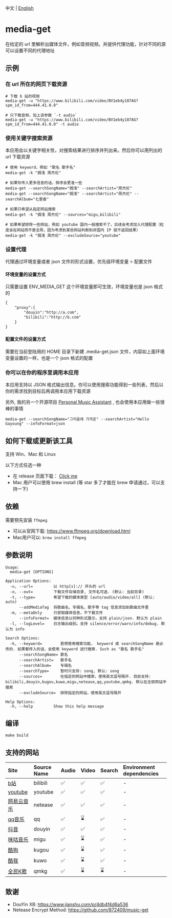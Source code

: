 中文 | [English](./README_en.md)

# media-get
在给定的 url 里解析出媒体文件，例如音频视频。并提供代理功能，针对不同的源可以设置不同的代理地址

## 示例
### 在 url 所在的网页下载资源
```shell
# 下载 b 站的视频
media-get -u "https://www.bilibili.com/video/BV1eb4y187AG?spm_id_from=444.41.0.0"

# 只下载音频，加上该参数 `-t audio`
media-get -u "https://www.bilibili.com/video/BV1eb4y187AG?spm_id_from=444.41.0.0" -t audio
```
### 使用关键字搜索资源

本应用会以关键字相关性，对搜索结果进行排序并列出来。然后你可以用列出的 url 下载资源
```shell
# 使用 keyword，例如 "歌名 歌手名"
media-get -k "搁浅 周杰伦" 

# 如果你传入更多信息的话，排序会更准一些
media-get --searchSongName="搁浅" --searchArtist="周杰伦" 
media-get --searchSongName="搁浅" --searchArtist="周杰伦" --searchAlbum="七里香"

# 如果只希望从指定网站搜索
media-get -k "搁浅 周杰伦" --sources="migu,bilibili"

# 如果希望排除一些网站，例如 youtube 国内一般搜索不了。后续会考虑加入代理配置（粒度会在网站而不是全局，因为考虑到某些网站判断到非国内 IP 就不返回结果）
media-get -k "搁浅 周杰伦" --excludeSource="youtube"
```

### 设置代理
代理通过环境变量或者 json 文件的形式设置，优先级环境变量 > 配置文件

#### 环境变量的设置方式
只需要设置 ENV_MEDIA_GET 这个环境变量即可生效，环境变量也是 json 格式的
```markdown
{
    "proxy":{
        "douyin":"http://a.com",
        "bilibili":"http://b.com"
    }
}
```
#### 配置文件的设置方式
需要在当前登陆用的 HOME 目录下新建 .media-get.json 文件，内容如上面环境变量设置的一样，也是一个 json 格式的配置

### 你可以在你的程序里调用本应用
本应用支持以 JSON 格式输出信息。你可以使用搜索功能得到一些列表，然后以你的需求找到目标后再调用本应用下载资源

另外, 我的另一个开源项目 [Personal Music Assistant](https://github.com/foamzou/personal-music-assistant) , 也会使用本应用做一些很棒的事情
```shell
media-get --searchSongName="그리움에 가까운" --searchArtist="Hello Gayoung" --infoFormat=json 
```

## 如何下载或更新该工具
支持 Win、Mac 和 Linux

以下方式任选一种
- 在 release 页面下载： [Click me](https://github.com/foamzou/media-get/releases)
- Mac 用户可以使用 brew install (等 star 多了才能在 brew 申请通过，可以支持一下)

## 依赖
需要预先安装 `ffmpeg`
- 可以从官网下载: https://www.ffmpeg.org/download.html
- Mac用户可以: `brew install ffmpeg`

## 参数说明
```shell
Usage:
  media-get [OPTIONS]

Application Options:
  -u, --url=         以 http[s]:// 开头的 url
  -o, --out=         下载文件存储目录, 文件名可选. (默认: 当前目录)
  -t, --type=        希望下载的媒体类型 [auto/audio/video/all] (默认: auto)
      --addMediaTag  将歌曲名、专辑名、歌手等 tag 信息添加到歌曲文件里
  -m, --metaOnly     只获取媒体信息，不下载文件
      --infoFormat=  媒体信息以何种形式展示。支持 plain/json. 默认为 plain
  -l, --logLevel=    日志输出级别。支持 silence/error/warn/info/debug. 默认为 info

Search Options:
  -k, --keyword=        若想使用搜索功能， keyword 或 searchSongName 是必传的. 如果都传入的话，会使用 keyword 进行搜索. Such as "歌名 歌手名"
      --searchSongName= 歌名
      --searchArtist=   歌手名
      --searchAlbum=    专辑名
      --searchType=     暂时只支持: song, 默认: song
      --sources=        在指定的网站中搜索，使用英文逗号隔开. 目前支持: bilibili,douyin,kugou,kuwo,migu,netease,qq,youtube,qmkg. 默认在全部网站中搜索
      --excludeSource=  排除指定的网站，使用英文逗号隔开

Help Options:
  -h, --help         Show this help message
```

## 编译
```shell
make build
```

## 支持的网站
Site | Source Name | Audio | Video | Search | Environment dependencies
:------------ | :------------- | :------------- | :------------- | :------------- | :-------------
[b站](https://www.bilibili.com/) | bilibili | ✅ | ✅ | ✅ | -
[youtube](https://www.youtube.com/) |youtube | ✅ | ✅ | ✅| -
[网易云音乐](https://music.163.com/) |netease | ✅ | ✅ | ✅ | -
[qq音乐](https://y.qq.com/) | qq |✅ | ⌛ | ✅ | -
[抖音](https://www.douyin.com/) | douyin |✅ | ✅  | ✅ | -
[咪咕音乐](https://music.migu.cn/) |migu | ✅ | ⌛ | ✅ | -
[酷狗](https://www.kugou.com/) |kugou | ✅ | ⌛ | ✅ | -
[酷我](https://www.kuwo.cn/) | kuwo |✅ | ⌛ | ✅ | -
[全民K歌](https://kg.qq.com/) | qmkg |✅ | ⌛ | ⌛ | -


## 致谢
- DouYin XB: https://www.jianshu.com/p/4db4f4d6a536
- Netease Encrypt Method: https://github.com/872409/music-get
